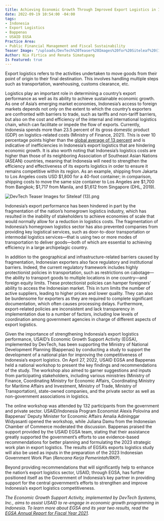 ```yaml
---
title: Achieving Economic Growth Through Improved Export Logistics in Indonesia
date: 2022-09-19 10:54:00 -04:00
tags:
- Indonesia
- Export Logistics
- Bappenas
- USAID EGSA
Practice Area:
- Public Financial Management and Fiscal Sustainability
Teaser Image: "/uploads/DevTech%20Teaser%20Images%20for%20Siteleaf%20(11).png"
Author: Nia Firtica and Renata Simatupang
Is Featured: true
---
```


Export logistics refers to the activities undertaken to move goods from their point of origin to their final destination. This involves handling multiple steps such as transportation, warehousing, customs clearance, etc.

Logistics play an important role in determining a country’s export performance as well as its ability to achieve sustainable economic growth. As one of Asia’s emerging market economies, Indonesia’s access to foreign markets depends not only on the extent to which the country’s exporters are confronted with barriers to trade, such as tariffs and non-tariff barriers, but also on the cost and efficiency of the internal and international logistics chain, which can facilitate or impede the flow of exports. Currently, Indonesia spends more than 23.5 percent of its gross domestic product (GDP) on logistics-related costs (Ministry of Finance, 2021). This is over 10 percentage points higher than the [global average of 13 percent](https://www.worldbank.org/en/news/speech/2017/05/22/performance-and-prospects-of-global-logistics) and is indicative of inefficiencies in Indonesia’s export logistics that are hindering economic growth.  It is also worth noting that Indonesia’s logistics costs are higher than those of its neighboring Association of Southeast Asian Nations (ASEAN) countries, meaning that Indonesia will need to strengthen the efficiency and effectiveness of its exports logistics in order to ensure it remains competitive within its region. As an example, shipping from Jakarta to Los Angeles costs USD $1,800 for a 40-foot container; in comparison, shipping costs to move the same size container to Los Angeles are $1,700 from Bangkok;  $1,717 from Manila, and $1,612 from Singapore (DHL, 2019).

![DevTech Teaser Images for Siteleaf (13).png](/uploads/DevTech%20Teaser%20Images%20for%20Siteleaf%20(13).png)

Indonesia’s export performance has been hindered in part by the fragmentation of the nation’s homegrown logistics industry, which has resulted in the inability of stakeholders to achieve economies of scale that would normally allow for a reduction in logistics costs. The fragmentation of Indonesia’s homegrown logistics sector has also prevented companies from providing key logistical services, such as door-to-door transportation or intermodal logistics services—that is using two or more modes of transportation to deliver goods—both of which are essential to achieving efficiency in a large archipelagic country.

In addition to the geographical and infrastructure-related barriers caused by fragmentation, Indonesian exporters also face regulatory and institutional barriers. Indeed, the current regulatory framework includes highly protectionist policies in transportation, such as restrictions on cabotage—the ability to transport goods to multiple locations in one country—and foreign equity limits. These protectionist policies can hamper foreigners’ ability to access the Indonesian market. This in turn limits the number of active suppliers, leading to higher prices and lower quality. They can also be burdensome for exporters as they are required to complete significant documentation, which often causes processing delays. Furthermore, export-related policies are inconsistent and lack transparency in implementation due to a number of factors, including low levels of coordination among government agencies in charge of different aspects of export logistics.

Given the importance of strengthening Indonesia’s export logistics performance, USAID’s Economic Growth Support Activity (EGSA), implemented by DevTech, has been supporting the Ministry of National Development Planning (Bappenas) by conducting a study to support the development of a national plan for improving the competitiveness of Indonesia’s export logistics. On April 27, 2022, USAID EGSA and Bappenas held a national workshop to present the key findings and recommendations of the study. The workshop also aimed to garner suggestions and inputs from participating stakeholders, including various ministries (Ministry of Finance, Coordinating Ministry for Economic Affairs, Coordinating Ministry for Maritime Affairs and Investment, Ministry of Trade, Ministry of Transportation), state-owned companies, and the private sector as well as non-government associations in logistics.

The online workshop was attended by 132 participants from the government and private sector. USAID/Indonesia Program Economist Alexis Polovina and Bappenas’ Deputy Minister for Economic Affairs Amalia Adininggar Widyasanti opened the workshop, while Juliana Damu from the Indonesian Chamber of Commerce moderated the discussion. Bappenas praised the support provided by the USAID EGSA team, stating that their assistance greatly supported the government’s efforts to use evidence-based recommendations for better planning and formulating the 2023 strategic work plan in export logistics. The results of EGSA’s exports logistics study will also be used as inputs in the preparation of the 2023 Indonesian Government Work Plan (*Rencana Kerja Pemerintah*/RKP).

Beyond providing recommendations that will significantly help to enhance the nation’s export logistics sector, USAID, through EGSA, has further positioned itself as the Government of Indonesia’s key partner in providing support for the central government’s efforts to strengthen and improve Indonesia’s export logistics competitiveness.

*The Economic Growth Support Activity, implemented by DevTech Systems, Inc., aims to assist USAID to re-engage in economic growth programming in Indonesia. To learn more about EGSA and its year two results, read the [EGSA Annual Report for Fiscal Year 2021](https://pdf.usaid.gov/pdf_docs/PA00Z6M4.pdf).*